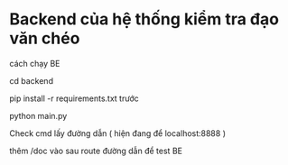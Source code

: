 # Backend của hệ thống kiểm tra đạo văn chéo

cách chạy BE

cd backend

pip install -r requirements.txt trước

python main.py

Check cmd lấy đường dẫn ( hiện đang để localhost:8888 )

thêm /doc vào sau route đường dẫn để test BE
